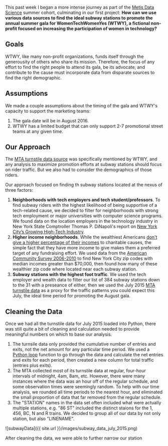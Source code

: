 
This past week I began a more intense journey as part of the [Metis Data Science](http://www.thisismetis.com/data-science) summer cohort, culminating in our first project: **How can we use various data sources to find the ideal subway stations to promote the annual summer gala for WomenTechWomenYes (WTWY), a fictional non-profit focused on increasing the participation of women in technology?**

## Goals

WTWY, like many non-profit organizations, funds itself through the generousity of others who share its mission. Therefore, the focus of any effort to find the right people to attend its gala, be its advocate, and contribute to the cause must incorporate data from disparate sources to find the right demographic.

## Assumptions

We made a couple assumptions about the timing of the gala and WTWY's capacity to support the marketing teams:
1. The gala date will be in August 2016.
2. WTWY has a limited budget that can only support 2-7 promotional street teams at any given time.

## Our Approach

The [MTA turnstile data source](http://web.mta.info/developers/turnstile.html) was specifically mentioned by WTWY, and any analysis to maximize promotion efforts at subway stations should focus on rider traffic. But we also had to consider the demographics of those riders.

Our approach focused on finding th subway stations located at the nexus of three factors:

1. **Neighborhoods with tech employers and tech student/professors**. To find subway riders with the highest likelihood of being supportive of a tech-related cause, we decided to filter for neighborhoods with strong tech employment or major universities with computer science programs. We found data on the location employers in the technology industry in New York State Comptroller Thomas P. DiNapoli's report on [New York City’s Growing High-Tech Industry](https://www.osc.state.ny.us/osdc/rpt2-2015.pdf).
2. **Higher income neighborhoods**. While the wealthiest Americans [don't give a higher percentage of their incomes](https://philanthropy.com/article/As-Wealthy-Give-Smaller-Share/152481) to charitable causes, the simple fact that they have more income to give makes them a preferred target of any fundraising effort. We used data from the [American Community Survey 2006-2010](https://www.census.gov/programs-surveys/acs/data.html) to find New York City zip codes with median incomes greater than $70,000, then found how many of these wealthier zip code where located near each subway station.
3. **Subway stations with the highest foot traffic**. We used the tech employer and wealth data to filter our list of 384 subway stations down to the 31 with a preseance of either, then we used the July 2015 [MTA turnstile data](http://web.mta.info/developers/turnstile.html) as a proxy for the traffic patterns you could expect this July, the ideal time period for promoting the August gala.

## Cleaning the Data

Once we had all the turnstile data for July 2015 loaded into Python, there was still quite a bit of cleaning and calculation needed to provide meaningful numbers on which to base our analysis. 

1. The turnsile data only provided the cumulative number of entries and exits, not the net amount for any particular time period. We used a [Python loop](http://www.tutorialspoint.com/python/python_loops.htm) function to go through the data and calculate the net entries and exits for each period, then created a new column for total traffic (entries plus exits).
2. The MTA collected most of its turnstile data at regular, four-hour intervals of midnight, 4am, 8am, etc. However, there were many instances where the data was an hour off of the regular schedule, and some observation times were seemingly random. To help with our time analysis, we rounded all time periods to the nearest hour, and eliminated the small proportion of data that far removed from the regular schedule.
3. The "STATION" names in the data set often included what were actually multiple stations, e.g. "86 ST" included the distinct staions for the 1, 456, BC, N and R trains. We decided to group all of our data by not only station, but also "LINENAME".

![subwayData]({{ site.url }}/images/subway_data_july_2015.png)

After cleaning the data, we were able to further narrow our station

